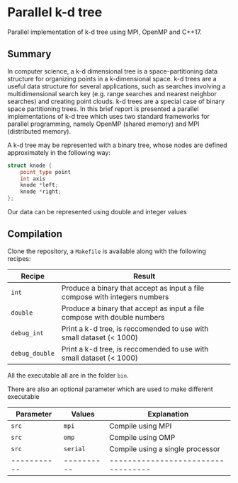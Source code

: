 # Parallel k-d tree

Parallel implementation of k-d tree using MPI, OpenMP and C++17.

## Summary

In computer science, a k-d dimensional tree is a space-partitioning data structure for
organizing points in a k-dimensional space. k-d trees are a useful data structure for several
applications, such as searches involving a multidimensional search key (e.g. range searches
and nearest neighbor searches) and creating point clouds. k-d trees are a special case of
binary space partitioning trees. In this brief report is presented a parallel implementations
of k-d tree which uses two standard frameworks for parallel programming, namely OpenMP
(shared memory) and MPI (distributed memory).

A k-d tree may be represented with a binary tree, whose nodes are defined approximately in the following way:

```cpp
struct knode {
    point_type point
    int axis
    knode *left;
    knode *right;
};
```

Our data can be represented using double and integer values

## Compilation

Clone the repository, a `Makefile` is available along with the following recipes:

| Recipe         | Result                                                                                                                                                              |
| ---------------| ------------------------------------------------------------------------------------------------------------------------------------------------------------------- |
| `int`          | Produce a binary that accept as input a file compose with integers numbers                                                                                          |
| `double`       | Produce a binary that accept as input a file compose with double numbers                                                                                            |
| `debug_int`    | Print a k-d tree, is reccomended to use with small dataset (< 1000)                                                                                                 |
| `debug_double` | Print a k-d tree, is reccomended to use with small dataset (< 1000)                                                                                                 |

All the executable all are in the folder `bin`.

There are also an optional parameter which are used to make different executable

| Parameter | Values   | Explanation
|-----------|----------|----------------------------------|
| `src`     | `mpi`    | Compile using MPI                |
| `src`     | `omp`    | Compile using OMP                |
| `src`     | `serial` | Compile using a single processor |
|-----------|----------|----------------------------------|

